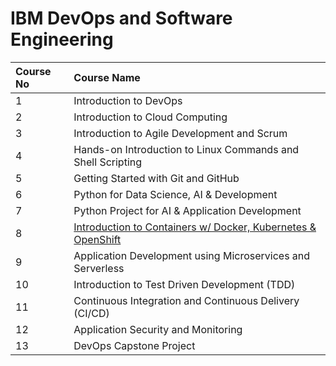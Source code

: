 # IBM DevOps and Software Engineering

|Course No| Course Name |
|:-----|:-----|
|1|Introduction to DevOps|
|2|Introduction to Cloud Computing|
|3|Introduction to Agile Development and Scrum|
|4|Hands-on Introduction to Linux Commands and Shell Scripting|
|5|Getting Started with Git and GitHub|
|6|Python for Data Science, AI & Development|
|7|Python Project for AI & Application Development|
|8|[Introduction to Containers w/ Docker, Kubernetes & OpenShift](./8-Introduction-to-Containers-w-Docker-Kubernetes-&-OpenShift)|
|9|Application Development using Microservices and Serverless|
|10|Introduction to Test Driven Development (TDD)|
|11|Continuous Integration and Continuous Delivery (CI/CD)|
|12|Application Security and Monitoring|
|13|DevOps Capstone Project|

